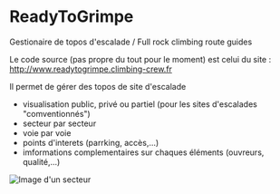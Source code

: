 # ReadyToGrimpe
Gestionaire de topos d'escalade / Full rock climbing route guides 

Le code source (pas propre du tout pour le moment) est celui du site : http://www.readytogrimpe.climbing-crew.fr

Il permet de gérer des topos de site d'escalade 
- visualisation public, privé ou partiel (pour les sites d'escalades "comventionnés")
- secteur par secteur
- voie par voie
- points d'interets (parrking, accès,...)
- imformations complementaires sur chaques éléments (ouvreurs, qualité,...) 


![Image d'un secteur](http://www.readytogrimpe.climbing-crew.fr/bddimg/sc/W.66.jpg)
